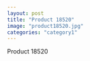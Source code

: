 ```yaml
---
layout: post
title: "Product 18520"
image: "product18520.jpg"
categories: "category1"
---
```

Product 18520
